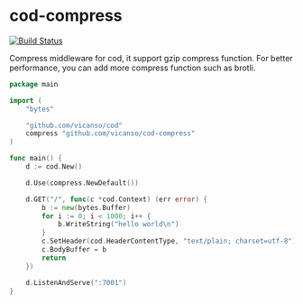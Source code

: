 # cod-compress

[![Build Status](https://img.shields.io/travis/vicanso/cod-compress.svg?label=linux+build)](https://travis-ci.org/vicanso/cod-compress)

Compress middleware for cod, it support gzip compress function. For better performance, you can add more compress function such as brotli.

```go
package main

import (
	"bytes"

	"github.com/vicanso/cod"
	compress "github.com/vicanso/cod-compress"
)

func main() {
	d := cod.New()

	d.Use(compress.NewDefault())

	d.GET("/", func(c *cod.Context) (err error) {
		b := new(bytes.Buffer)
		for i := 0; i < 1000; i++ {
			b.WriteString("hello world\n")
		}
		c.SetHeader(cod.HeaderContentType, "text/plain; charset=utf-8")
		c.BodyBuffer = b
		return
	})

	d.ListenAndServe(":7001")
}
```